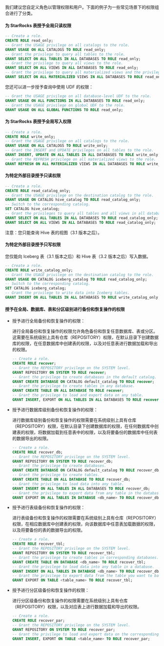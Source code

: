 
我们建议您自定义角色以管理权限和用户。下面的例子为一些常见场景下的权限组合进行了分类。

#### 为 StarRocks 表授予全局只读权限

```SQL
-- Create a role.
CREATE ROLE read_only;
-- Grant the USAGE privilege on all catalogs to the role.
GRANT USAGE ON ALL CATALOGS TO ROLE read_only;
-- Grant the privilege to query all tables to the role.
GRANT SELECT ON ALL TABLES IN ALL DATABASES TO ROLE read_only;
-- Grant the privilege to query all views to the role.
GRANT SELECT ON ALL VIEWS IN ALL DATABASES TO ROLE read_only;
-- Grant the privilege to query all materialized views and the privilege to accelerate queries with them to the role.
GRANT SELECT ON ALL MATERIALIZED VIEWS IN ALL DATABASES TO ROLE read_only;
```

您还可以进一步授予查询中使用 UDF 的权限：

```SQL
-- Grant the USAGE privilege on all database-level UDF to the role.
GRANT USAGE ON ALL FUNCTIONS IN ALL DATABASES TO ROLE read_only;
-- Grant the USAGE privilege on global UDF to the role.
GRANT USAGE ON ALL GLOBAL FUNCTIONS TO ROLE read_only;
```

#### 为 StarRocks 表授予全局写入权限

```SQL
-- Create a role.
CREATE ROLE write_only;
-- Grant the USAGE privilege on all catalogs to the role.
GRANT USAGE ON ALL CATALOGS TO ROLE write_only;
-- Grant the INSERT and UPDATE privileges on all tables to the role.
GRANT INSERT, UPDATE ON ALL TABLES IN ALL DATABASES TO ROLE write_only;
-- Grant the REFRESH privilege on all materialized views to the role.
GRANT REFRESH ON ALL MATERIALIZED VIEWS IN ALL DATABASES TO ROLE write_only;
```

#### 为特定外部目录授予只读权限

```SQL
-- Create a role.
CREATE ROLE read_catalog_only;
-- Grant the USAGE privilege on the destination catalog to the role.
GRANT USAGE ON CATALOG hive_catalog TO ROLE read_catalog_only;
-- Switch to the corresponding catalog.
SET CATALOG hive_catalog;
-- Grant the privileges to query all tables and all views in all databases.
GRANT SELECT ON ALL TABLES IN ALL DATABASES TO ROLE read_catalog_only;
GRANT SELECT ON ALL VIEWS IN ALL DATABASES TO ROLE read_catalog_only;
```

注意：您只能查询 Hive 表的视图（3.1 版本之后）。

#### 为特定外部目录授予只写权限

您仅能向 Iceberg 表（3.1 版本之后）和 Hive 表（3.2 版本之后）写入数据。

```SQL
-- Create a role.
CREATE ROLE write_catalog_only;
-- Grant the USAGE privilege on the destination catalog to the role.
GRANT USAGE ON CATALOG iceberg_catalog TO ROLE read_catalog_only;
-- Switch to the corresponding catalog.
SET CATALOG iceberg_catalog;
-- Grant the privilege to write data into Iceberg tables.
GRANT INSERT ON ALL TABLES IN ALL DATABASES TO ROLE write_catalog_only;
```

#### 授予在全局、数据库、表和分区级别进行备份和恢复操作的权限

- 授予进行全局备份和恢复操作的权限：

  进行全局备份和恢复操作的权限允许角色备份和恢复任意数据库、表或分区。这需要在系统级别上具有仓库（REPOSITORY）权限，在默认目录下创建数据库的权限，在任意数据库中创建表的权限，以及对任意表进行数据加载和导出的权限。

  ```SQL
  -- Create a role.
  CREATE ROLE recover;
  -- Grant the REPOSITORY privilege on the SYSTEM level.
  GRANT REPOSITORY ON SYSTEM TO ROLE recover;
  -- Grant the privilege to create databases in the default catalog.
  GRANT CREATE DATABASE ON CATALOG default_catalog TO ROLE recover;
  -- Grant the privilege to create tables in any database.
  GRANT CREATE TABLE ON ALL DATABASE TO ROLE recover;
  -- Grant the privilege to load and export data on any table.
  GRANT INSERT, EXPORT ON ALL TABLES IN ALL DATABASES TO ROLE recover;
  ```

- 授予进行数据库级别备份和恢复操作的权限：

  进行数据库级别备份和恢复操作的权限需要在系统级别上具有仓库（REPOSITORY）权限，在默认目录下创建数据库的权限，在任何数据库中创建表的权限，将数据加载到任意表中的权限，以及将要备份的数据库中任何表的数据导出的权限。

  ```SQL
  -- Create a role.
  CREATE ROLE recover_db;
  -- Grant the REPOSITORY privilege on the SYSTEM level.
  GRANT REPOSITORY ON SYSTEM TO ROLE recover_db;
  -- Grant the privilege to create databases.
  GRANT CREATE DATABASE ON CATALOG default_catalog TO ROLE recover_db;
  -- Grant the privilege to create tables.
  GRANT CREATE TABLE ON ALL DATABASE TO ROLE recover_db;
  -- Grant the privilege to load data into any table.
  GRANT INSERT ON ALL TABLES IN ALL DATABASES TO ROLE recover_db;
  -- Grant the privilege to export data from any table in the database to be backed up.
  GRANT EXPORT ON ALL TABLES IN DATABASE <db_name> TO ROLE recover_db;
  ```

- 授予进行表级备份和恢复操作的权限：

  进行表级备份和恢复操作的权限需要在系统级别上具有仓库（REPOSITORY）权限，在相应数据库中创建表的权限，向该数据库中任意表加载数据的权限，以及将要备份的表的数据导出的权限。

  ```SQL
  -- Create a role.
  CREATE ROLE recover_tbl;
  -- Grant the REPOSITORY privilege on the SYSTEM level.
  GRANT REPOSITORY ON SYSTEM TO ROLE recover_tbl;
  -- Grant the privilege to create tables in corresponding databases.
  GRANT CREATE TABLE ON DATABASE <db_name> TO ROLE recover_tbl;
  -- Grant the privilege to load data into any table in a database.
  GRANT INSERT ON ALL TABLES IN DATABASE <db_name> TO ROLE recover_db;
  -- Grant the privilege to export data from the table you want to back up.
  GRANT EXPORT ON TABLE <table_name> TO ROLE recover_tbl;     
  ```

- 授予进行分区级备份和恢复操作的权限：

  进行分区级备份和恢复操作的权限需要在系统级别上具有仓库（REPOSITORY）权限，以及对应表上进行数据加载和导出的权限。

  ```SQL
  -- Create a role.
  CREATE ROLE recover_par;
  -- Grant the REPOSITORY privilege on the SYSTEM level.
  GRANT REPOSITORY ON SYSTEM TO ROLE recover_par;
  -- Grant the privilege to load and export data on the corresponding table.
  GRANT INSERT, EXPORT ON TABLE <table_name> TO ROLE recover_par;
  ```
